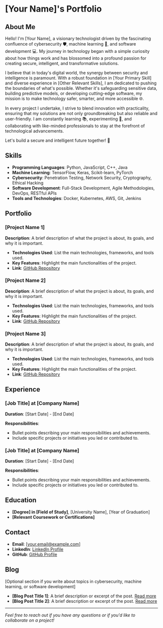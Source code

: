 
# [Your Name]'s Portfolio

## About Me
Hello! I'm [Your Name], a visionary technologist driven by the fascinating confluence of cybersecurity 🛡️, machine learning 🤖, and software development 💻. My journey in technology began with a simple curiosity about how things work and has blossomed into a profound passion for creating secure, intelligent, and transformative solutions.

I believe that in today's digital world, the synergy between security and intelligence is paramount. With a robust foundation in [Your Primary Skill] and diverse experience in [Other Relevant Skills], I am dedicated to pushing the boundaries of what's possible. Whether it's safeguarding sensitive data, building predictive models, or developing cutting-edge software, my mission is to make technology safer, smarter, and more accessible 🌐.

In every project I undertake, I strive to blend innovation with practicality, ensuring that my solutions are not only groundbreaking but also reliable and user-friendly. I am constantly learning 📚, experimenting 🧪, and collaborating with like-minded professionals to stay at the forefront of technological advancements.

Let's build a secure and intelligent future together! 🚀

## Skills
- **Programming Languages**: Python, JavaScript, C++, Java
- **Machine Learning**: TensorFlow, Keras, Scikit-learn, PyTorch
- **Cybersecurity**: Penetration Testing, Network Security, Cryptography, Ethical Hacking
- **Software Development**: Full-Stack Development, Agile Methodologies, DevOps, RESTful APIs
- **Tools and Technologies**: Docker, Kubernetes, AWS, Git, Jenkins

## Portfolio

### [Project Name 1]
**Description**: A brief description of what the project is about, its goals, and why it is important.
- **Technologies Used**: List the main technologies, frameworks, and tools used.
- **Key Features**: Highlight the main functionalities of the project.
- **Link**: [GitHub Repository](https://github.com/yourusername/project1)

### [Project Name 2]
**Description**: A brief description of what the project is about, its goals, and why it is important.
- **Technologies Used**: List the main technologies, frameworks, and tools used.
- **Key Features**: Highlight the main functionalities of the project.
- **Link**: [GitHub Repository](https://github.com/yourusername/project2)

### [Project Name 3]
**Description**: A brief description of what the project is about, its goals, and why it is important.
- **Technologies Used**: List the main technologies, frameworks, and tools used.
- **Key Features**: Highlight the main functionalities of the project.
- **Link**: [GitHub Repository](https://github.com/yourusername/project3)

## Experience
### [Job Title] at [Company Name]
**Duration**: [Start Date] - [End Date]

**Responsibilities**:
- Bullet points describing your main responsibilities and achievements.
- Include specific projects or initiatives you led or contributed to.

### [Job Title] at [Company Name]
**Duration**: [Start Date] - [End Date]

**Responsibilities**:
- Bullet points describing your main responsibilities and achievements.
- Include specific projects or initiatives you led or contributed to.

## Education
- **[Degree] in [Field of Study]**, [University Name], [Year of Graduation]
- **[Relevant Coursework or Certifications]**

## Contact
- **Email**: [your.email@example.com]
- **LinkedIn**: [LinkedIn Profile](https://www.linkedin.com/in/yourprofile)
- **GitHub**: [GitHub Profile](https://github.com/yourusername)

## Blog
[Optional section if you write about topics in cybersecurity, machine learning, or software development]
- **[Blog Post Title 1]**: A brief description or excerpt of the post. [Read more](https://link-to-blog-post)
- **[Blog Post Title 2]**: A brief description or excerpt of the post. [Read more](https://link-to-blog-post)

---

*Feel free to reach out if you have any questions or if you'd like to collaborate on a project!*
